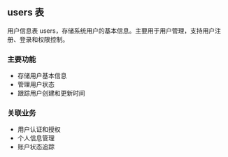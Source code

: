 ## users 表

用户信息表 users，存储系统用户的基本信息。主要用于用户管理，支持用户注册、登录和权限控制。

### 主要功能
- 存储用户基本信息
- 管理用户状态
- 跟踪用户创建和更新时间

### 关联业务
- 用户认证和授权
- 个人信息管理
- 账户状态追踪 